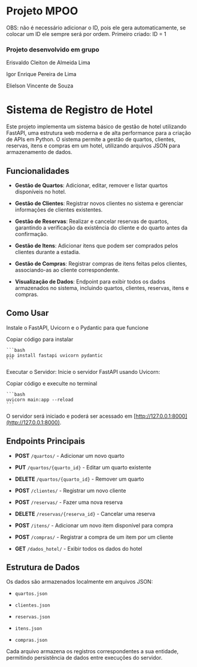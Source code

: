 # Projeto MPOO

OBS: não é necessário adicionar o ID, pois ele gera automaticamente, se colocar um ID ele sempre será por ordem.
Primeiro criado: ID = 1

### Projeto desenvolvido em grupo
Erisvaldo Cleiton de Almeida Lima

Igor Enrique Pereira de Lima

Elielson Vincente de Souza

# Sistema de Registro de Hotel

Este projeto implementa um sistema básico de gestão de hotel utilizando FastAPI, uma estrutura web moderna e de alta performance para a criação de APIs em Python. O sistema permite a gestão de quartos, clientes, reservas, itens e compras em um hotel, utilizando arquivos JSON para armazenamento de dados.

## Funcionalidades
- **Gestão de Quartos**: Adicionar, editar, remover e listar quartos disponíveis no hotel.

- **Gestão de Clientes**: Registrar novos clientes no sistema e gerenciar informações de clientes existentes.

- **Gestão de Reservas**: Realizar e cancelar reservas de quartos, garantindo a verificação da existência do cliente e do quarto antes da confirmação.

- **Gestão de Itens**: Adicionar itens que podem ser comprados pelos clientes durante a estadia.

- **Gestão de Compras**: Registrar compras de itens feitas pelos clientes, associando-as ao cliente correspondente.

- **Visualização de Dados**: Endpoint para exibir todos os dados armazenados no sistema, incluindo quartos, clientes, reservas, itens e compras.

## Como Usar

Instale o FastAPI, Uvicorn e o Pydantic para que funcione

Copiar código para instalar

    ```bash
    pip install fastapi uvicorn pydantic
    ```


Executar o Servidor: Inicie o servidor FastAPI usando Uvicorn:

Copiar código e execulte no terminal

    ```bash
    uvicorn main:app --reload
    ```

O servidor será iniciado e poderá ser acessado em [http://127.0.0.1:8000](http://127.0.0.1:8000).

## Endpoints Principais
- **POST** `/quartos/` - Adicionar um novo quarto

- **PUT** `/quartos/{quarto_id}` - Editar um quarto existente

- **DELETE** `/quartos/{quarto_id}` - Remover um quarto

- **POST** `/clientes/` - Registrar um novo cliente

- **POST** `/reservas/` - Fazer uma nova reserva

- **DELETE** `/reservas/{reserva_id}` - Cancelar uma reserva

- **POST** `/itens/` - Adicionar um novo item disponível para compra

- **POST** `/compras/` - Registrar a compra de um item por um cliente

- **GET** `/dados_hotel/` - Exibir todos os dados do hotel

## Estrutura de Dados

Os dados são armazenados localmente em arquivos JSON:

- `quartos.json`

- `clientes.json`

- `reservas.json`

- `itens.json`

- `compras.json`

Cada arquivo armazena os registros correspondentes a sua entidade, permitindo persistência de dados entre execuções do servidor.
